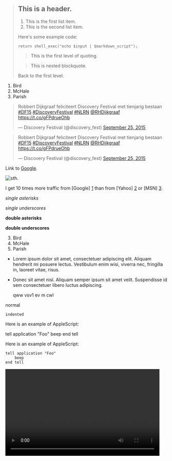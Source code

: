 > ## This is a header.
> 
> 1.   This is the first list item.
> 2.   This is the second list item.
> 
> Here's some example code:
> 
>     return shell_exec("echo $input | $markdown_script");
> 
> 
> > This is the first level of quoting.
>
> > This is nested blockquote.
>
> Back to the first level.

<ol>
<li>Bird</li>
<li>McHale</li>
<li>Parish</li>
</ol>

<blockquote class="twitter-tweet" lang="en"><p lang="nl" dir="ltr">Robbert Dijkgraaf feliciteert Discovery Festival met tienjarig bestaan <a href="https://twitter.com/hashtag/DF15?src=hash">#DF15</a> <a href="https://twitter.com/hashtag/DiscoveryFestival?src=hash">#DiscoveryFestival</a> <a href="https://twitter.com/hashtag/NLRN?src=hash">#NLRN</a> <a href="https://twitter.com/RHDijkgraaf">@RHDijkgraaf</a> <a href="https://t.co/gFPdrueOhb">https://t.co/gFPdrueOhb</a></p>&mdash; Discovery Festival (@discovery_fest) <a href="https://twitter.com/discovery_fest/status/647470759342813184">September 25, 2015</a></blockquote>
<script async src="//platform.twitter.com/widgets.js" charset="utf-8"></script>


<blockquote class="twitter-tweet" data-cards="hidden" lang="en"><p lang="nl" dir="ltr">Robbert Dijkgraaf feliciteert Discovery Festival met tienjarig bestaan <a href="https://twitter.com/hashtag/DF15?src=hash">#DF15</a> <a href="https://twitter.com/hashtag/DiscoveryFestival?src=hash">#DiscoveryFestival</a> <a href="https://twitter.com/hashtag/NLRN?src=hash">#NLRN</a> <a href="https://twitter.com/RHDijkgraaf">@RHDijkgraaf</a> <a href="https://t.co/gFPdrueOhb">https://t.co/gFPdrueOhb</a></p>&mdash; Discovery Festival (@discovery_fest) <a href="https://twitter.com/discovery_fest/status/647470759342813184">September 25, 2015</a></blockquote>
<script async src="//platform.twitter.com/widgets.js" charset="utf-8"></script>

Link to [Google](http://google.com/ "Google").

![sth](http://blogs.oreilly.com/wp-files/4/2012/08/partner-img1.jpg "Image").

I get 10 times more traffic from [Google] [1] than from
[Yahoo] [2] or [MSN] [3].

  [1]: http://google.com/        "Google"
  [2]: http://search.yahoo.com/  "Yahoo Search"
  [3]: http://search.msn.com/    "MSN Search"
  
  *single asterisks*

_single underscores_

**double asterisks**

__double underscores__




3. Bird
1. McHale
8. Parish

*   Lorem ipsum dolor sit amet, consectetuer adipiscing elit.
    Aliquam hendrerit mi posuere lectus. Vestibulum enim wisi,
    viverra nec, fringilla in, laoreet vitae, risus.
*   Donec sit amet nisl. Aliquam semper ipsum sit amet velit.
    Suspendisse id sem consectetuer libero luctus adipiscing.
    
    qww	vsv1	ev
    		m cwl
    		
normal

	indented
	
	
Here is an example of AppleScript:

tell application "Foo"
    beep
end tell

<p>Here is an example of AppleScript:</p>

<pre><code>tell application "Foo"
    beep
end tell
</code></pre>


[foo]: http://example.com/  "Optional Title Here"
[foo]: http://example.com/  'Optional Title Here'
[foo]: http://example.com/  (Optional Title Here)

[id]: http://example.com/  "Optional Title Here"
    





      
      
<video id="asteroids_video" width="480" height="270" controls="controls">
<source src="video/IMG_0599.mov" type="video/mp4"/>
<source src="md/video/IMG_0599" type="video/ogg"/>
<em>(Sorry, &lt;video&gt; element not supported in your
  browser/ereader, so you will not be able to watch this video.)</em>
</video>
